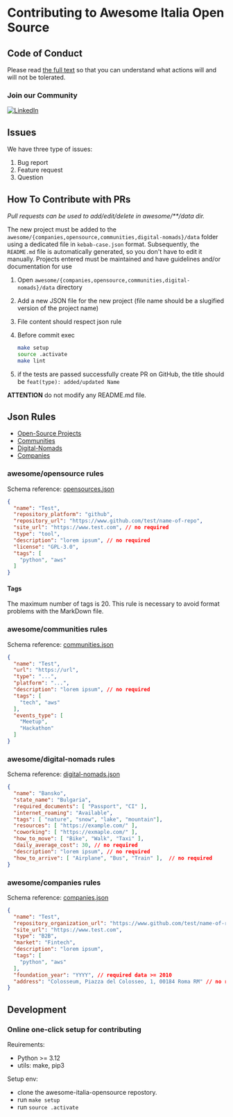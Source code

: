 # Contributing to Awesome Italia Open Source

## Code of Conduct

Please read [the full text](https://github.com/italia-opensource/awesome-italia-opensource/blob/main/CODE_OF_CONDUCT.md) so that you can understand what actions will and will not be tolerated.

### Join our Community

[![LinkedIn](https://img.shields.io/badge/Linkedin-0A66C2?style=for-the-badge&logo=linkedin&logoColor=white)](https://www.linkedin.com/company/italia-open-source)

## Issues

We have three type of issues:

1. Bug report
2. Feature request
3. Question

## How To Contribute with PRs

*Pull requests can be used to add/edit/delete in awesome/**/data dir.*

The new project must be added to the `awesome/{companies,opensource,communities,digital-nomads}/data` folder using a dedicated file in `kebab-case.json` format.
Subsequently, the `README.md` file is automatically generated, so you don't have to edit it manually.
Projects entered must be maintained and have guidelines and/or documentation for use

1. Open `awesome/{companies,opensource,communities,digital-nomads}/data` directory
2. Add a new JSON file for the new project (file name should be a slugified version of the project name)
3. File content should respect json rule
4. Before commit exec

   ```bash
   make setup
   source .activate
   make lint
   ```

5. if the tests are passed successfully create PR on GitHub, the title should be `feat(type): added/updated Name`

**ATTENTION** do not modify any README.md file.

## Json Rules

- [Open-Source Projects](https://github.com/italia-opensource/awesome-italia-opensource/blob/main/CONTRIBUTING.md#awesomeopensource-rules)
- [Communities](https://github.com/italia-opensource/awesome-italia-opensource/blob/main/CONTRIBUTING.md#awesomecommunities-rules)
- [Digital-Nomads](https://github.com/italia-opensource/awesome-italia-opensource/blob/main/CONTRIBUTING.md#awesomedigital-nomads-rules)
- [Companies](https://github.com/italia-opensource/awesome-italia-opensource/blob/main/CONTRIBUTING.md#awesomecompanies-rules)

### awesome/opensource rules

Schema reference: [opensources.json](https://github.com/italia-opensource/awesome-italia-opensource/blob/main/scheme/opensources.json)

```JSON
{
  "name": "Test",
  "repository_platform": "github",
  "repository_url": "https://www.github.com/test/name-of-repo",
  "site_url": "https://www.test.com", // no required
  "type": "tool",
  "description": "lorem ipsum", // no required
  "license": "GPL-3.0",
  "tags": [
    "python", "aws"
  ]
}
```

#### Tags

The maximum number of tags is 20. This rule is necessary to avoid format problems with the MarkDown file.

### awesome/communities rules

Schema reference: [communities.json](https://github.com/italia-opensource/awesome-italia-opensource/blob/main/scheme/communities.json)

```JSON
{
  "name": "Test",
  "url": "https://url",
  "type": "...",
  "platform": "...",
  "description": "lorem ipsum", // no required
  "tags": [
    "tech", "aws"
  ],
  "events_type": [
    "Meetup",
    "Hackathon"
  ]
}
```

### awesome/digital-nomads rules

Schema reference: [digital-nomads.json](https://github.com/italia-opensource/awesome-italia-opensource/blob/main/scheme/digital-nomads.json)

```JSON
{
  "name": "Bansko",
  "state_name": "Bulgaria",
  "required_documents": [ "Passport", "CI" ],
  "internet_roaming": "Available",
  "tags": [ "nature", "snow", "lake", "mountain"],
  "resources": [ "https://example.com/" ],
  "coworking": [ "https://exmaple.com/" ],
  "how_to_move": [ "Bike", "Walk", "Taxi" ],
  "daily_average_cost": 30, // no required
  "description": "lorem ipsum", // no required
  "how_to_arrive": [ "Airplane", "Bus", "Train" ],  // no required
}
```

### awesome/companies rules

Schema reference: [companies.json](https://github.com/italia-opensource/awesome-italia-opensource/blob/main/scheme/companies.json)

```JSON
{
  "name": "Test",
  "repository_organization_url": "https://www.github.com/test/name-of-repo", // no required
  "site_url": "https://www.test.com",
  "type": "B2B",
  "market": "Fintech",
  "description": "lorem ipsum",
  "tags": [
    "python", "aws"
  ],
  "foundation_year": "YYYY", // required data >= 2010
  "address": "Colosseum, Piazza del Colosseo, 1, 00184 Roma RM" // no required
}
```

## Development

### Online one-click setup for contributing

Reuirements:

- Python >= 3.12
- utils: make, pip3

Setup env:

- clone the awesome-italia-opensource repostory.
- run `make setup`
- run `source .activate`
